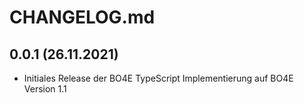 # CHANGELOG.md

## 0.0.1 (26.11.2021)

* Initiales Release der BO4E TypeScript Implementierung auf BO4E Version 1.1
